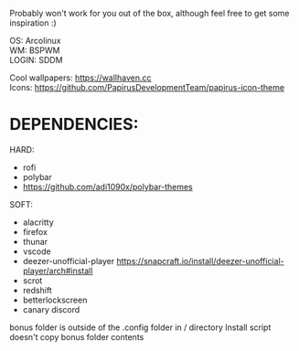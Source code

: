 Probably won't work for you out of the box, although feel free to get some inspiration :)

OS: Arcolinux  
WM: BSPWM  
LOGIN: SDDM

Cool wallpapers: https://wallhaven.cc  
Icons: https://github.com/PapirusDevelopmentTeam/papirus-icon-theme

# DEPENDENCIES:

HARD:
- rofi
- polybar
- https://github.com/adi1090x/polybar-themes

SOFT:
- alacritty
- firefox
- thunar
- vscode
- deezer-unofficial-player https://snapcraft.io/install/deezer-unofficial-player/arch#install
- scrot
- redshift
- betterlockscreen
- canary discord

bonus folder is outside of the .config folder in / directory
Install script doesn't copy bonus folder contents